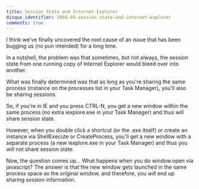 ```yaml
---
title: Session State and Internet Explorer
disqus_identifier: 2004-09-session-state-and-internet-explorer
comments: true
---
```


I think we've finally uncovered the root cause of an issue that has been bugging us (no pun intended) for a long time.

In a nutshell, the problem was that sometimes, but not always, the session state from one running copy of Internet Explorer would bleed over into another.

What was finally determined was that as long as you're sharing the same process (instance on the processes list in your Task Manager), you'll also be sharing sessions.

So, if you're in IE and you press CTRL-N, you get a new window within the same process (no extra iexplore.exe in your Task Manager) and thus will share session state.

However, when you double click a shortcut (or the .exe itself) or create an instance via ShellExecute or CreateProcess, you'll get a new window with a separate process (a new iexplore.exe in your Task Manager) and thus you will not share session state.

Now, the question comes up... What happens when you do window.open via javascript? The answer is that the new window gets launched in the same process space as the original window, and therefore, you *will* end up sharing session information.
